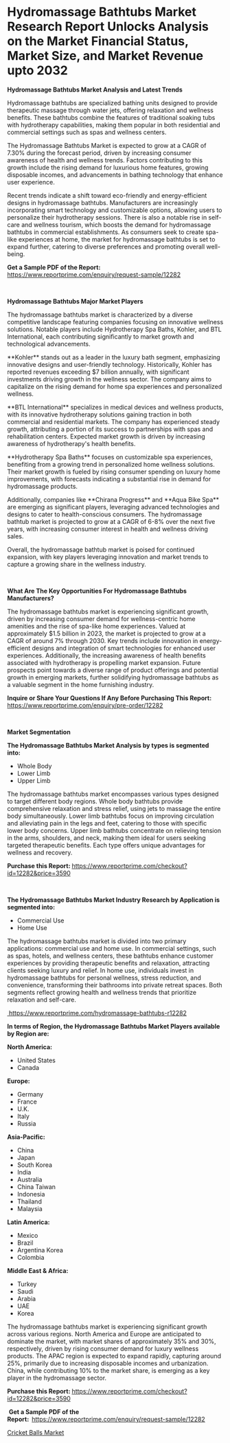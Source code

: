 <p><h1>Hydromassage Bathtubs Market Research Report Unlocks Analysis on the Market Financial Status, Market Size, and Market Revenue upto 2032</h1></p><p><strong>Hydromassage Bathtubs Market Analysis and Latest Trends</strong></p>
<p><p>Hydromassage bathtubs are specialized bathing units designed to provide therapeutic massage through water jets, offering relaxation and wellness benefits. These bathtubs combine the features of traditional soaking tubs with hydrotherapy capabilities, making them popular in both residential and commercial settings such as spas and wellness centers.</p><p>The Hydromassage Bathtubs Market is expected to grow at a CAGR of 7.30% during the forecast period, driven by increasing consumer awareness of health and wellness trends. Factors contributing to this growth include the rising demand for luxurious home features, growing disposable incomes, and advancements in bathing technology that enhance user experience. </p><p>Recent trends indicate a shift toward eco-friendly and energy-efficient designs in hydromassage bathtubs. Manufacturers are increasingly incorporating smart technology and customizable options, allowing users to personalize their hydrotherapy sessions. There is also a notable rise in self-care and wellness tourism, which boosts the demand for hydromassage bathtubs in commercial establishments. As consumers seek to create spa-like experiences at home, the market for hydromassage bathtubs is set to expand further, catering to diverse preferences and promoting overall well-being.</p></p>
<p><strong>Get a Sample PDF of the Report:&nbsp;</strong> <a href="https://www.reportprime.com/enquiry/request-sample/12282?utm_campaign=3296&utm_medium=2&utm_source=Github&utm_content=ia&utm_term=18032025&utm_id=hydromassage-bathtubs">https://www.reportprime.com/enquiry/request-sample/12282</a></p>
<p>&nbsp;</p>
<p><strong>Hydromassage Bathtubs Major Market Players</strong></p>
<p><p>The hydromassage bathtubs market is characterized by a diverse competitive landscape featuring companies focusing on innovative wellness solutions. Notable players include Hydrotherapy Spa Baths, Kohler, and BTL International, each contributing significantly to market growth and technological advancements.</p><p>**Kohler** stands out as a leader in the luxury bath segment, emphasizing innovative designs and user-friendly technology. Historically, Kohler has reported revenues exceeding $7 billion annually, with significant investments driving growth in the wellness sector. The company aims to capitalize on the rising demand for home spa experiences and personalized wellness.</p><p>**BTL International** specializes in medical devices and wellness products, with its innovative hydrotherapy solutions gaining traction in both commercial and residential markets. The company has experienced steady growth, attributing a portion of its success to partnerships with spas and rehabilitation centers. Expected market growth is driven by increasing awareness of hydrotherapy's health benefits.</p><p>**Hydrotherapy Spa Baths** focuses on customizable spa experiences, benefiting from a growing trend in personalized home wellness solutions. Their market growth is fueled by rising consumer spending on luxury home improvements, with forecasts indicating a substantial rise in demand for hydromassage products.</p><p>Additionally, companies like **Chirana Progress** and **Aqua Bike Spa** are emerging as significant players, leveraging advanced technologies and designs to cater to health-conscious consumers. The hydromassage bathtub market is projected to grow at a CAGR of 6-8% over the next five years, with increasing consumer interest in health and wellness driving sales.</p><p>Overall, the hydromassage bathtub market is poised for continued expansion, with key players leveraging innovation and market trends to capture a growing share in the wellness industry.</p></p>
<p>&nbsp;</p>
<p><strong>What Are The Key Opportunities For Hydromassage Bathtubs Manufacturers?</strong></p>
<p><p>The hydromassage bathtubs market is experiencing significant growth, driven by increasing consumer demand for wellness-centric home amenities and the rise of spa-like home experiences. Valued at approximately $1.5 billion in 2023, the market is projected to grow at a CAGR of around 7% through 2030. Key trends include innovation in energy-efficient designs and integration of smart technologies for enhanced user experiences. Additionally, the increasing awareness of health benefits associated with hydrotherapy is propelling market expansion. Future prospects point towards a diverse range of product offerings and potential growth in emerging markets, further solidifying hydromassage bathtubs as a valuable segment in the home furnishing industry.</p></p>
<p><strong>Inquire or Share Your Questions If Any Before Purchasing This Report:</strong> <a href="https://www.reportprime.com/enquiry/pre-order/12282?utm_campaign=3296&utm_medium=2&utm_source=Github&utm_content=ia&utm_term=18032025&utm_id=hydromassage-bathtubs">https://www.reportprime.com/enquiry/pre-order/12282</a></p>
<p>&nbsp;</p>
<p><strong>Market Segmentation</strong></p>
<p><strong>The Hydromassage Bathtubs Market Analysis by types is segmented into:</strong></p>
<p><ul><li>Whole Body</li><li>Lower Limb</li><li>Upper Limb</li></ul></p>
<p><p>The hydromassage bathtubs market encompasses various types designed to target different body regions. Whole body bathtubs provide comprehensive relaxation and stress relief, using jets to massage the entire body simultaneously. Lower limb bathtubs focus on improving circulation and alleviating pain in the legs and feet, catering to those with specific lower body concerns. Upper limb bathtubs concentrate on relieving tension in the arms, shoulders, and neck, making them ideal for users seeking targeted therapeutic benefits. Each type offers unique advantages for wellness and recovery.</p></p>
<p><strong>Purchase this Report:&nbsp;</strong><a href="https://www.reportprime.com/checkout?id=12282&price=3590&utm_campaign=3296&utm_medium=2&utm_source=Github&utm_content=ia&utm_term=18032025&utm_id=hydromassage-bathtubs">https://www.reportprime.com/checkout?id=12282&price=3590</a></p>
<p>&nbsp;</p>
<p><strong>The Hydromassage Bathtubs Market Industry Research by Application is segmented into:</strong></p>
<p><ul><li>Commercial Use</li><li>Home Use</li></ul></p>
<p><p>The hydromassage bathtubs market is divided into two primary applications: commercial use and home use. In commercial settings, such as spas, hotels, and wellness centers, these bathtubs enhance customer experiences by providing therapeutic benefits and relaxation, attracting clients seeking luxury and relief. In home use, individuals invest in hydromassage bathtubs for personal wellness, stress reduction, and convenience, transforming their bathrooms into private retreat spaces. Both segments reflect growing health and wellness trends that prioritize relaxation and self-care.</p></p>
<p><a href="https://www.reportprime.com/hydromassage-bathtubs-r12282?utm_campaign=3296&utm_medium=2&utm_source=Github&utm_content=ia&utm_term=18032025&utm_id=hydromassage-bathtubs">&nbsp;https://www.reportprime.com/hydromassage-bathtubs-r12282</a></p>
<p><strong>In terms of Region, the Hydromassage Bathtubs Market Players available by Region are:</strong></p>
<p>
    <p> <strong> North America: </strong>
        <ul>
            <li>United States</li>
            <li>Canada</li>
        </ul>
        </p> 
    <p> <strong> Europe: </strong>
        <ul>
            <li>Germany</li>
            <li>France</li>
            <li>U.K.</li>
            <li>Italy</li>
            <li>Russia</li>
        </ul>
        </p> 
    <p> <strong> Asia-Pacific: </strong>
        <ul>
            <li>China</li>
            <li>Japan</li>
            <li>South Korea</li>
            <li>India</li>
            <li>Australia</li>
            <li>China Taiwan</li>
            <li>Indonesia</li>
            <li>Thailand</li>
            <li>Malaysia</li>
        </ul>
        </p> 
    <p> <strong> Latin America: </strong>
        <ul>
            <li>Mexico</li>
            <li>Brazil</li>
            <li>Argentina Korea</li>
            <li>Colombia</li>
        </ul>
        </p> 
    <p> <strong> Middle East & Africa: </strong>
        <ul>
            <li>Turkey</li>
            <li>Saudi</li>
            <li>Arabia</li>
            <li>UAE</li>
            <li>Korea</li>
        </ul>
    </p>
    </p>
<p><p>The hydromassage bathtubs market is experiencing significant growth across various regions. North America and Europe are anticipated to dominate the market, with market shares of approximately 35% and 30%, respectively, driven by rising consumer demand for luxury wellness products. The APAC region is expected to expand rapidly, capturing around 25%, primarily due to increasing disposable incomes and urbanization. China, while contributing 10% to the market share, is emerging as a key player in the hydromassage sector.</p></p>
<p><strong>Purchase this Report: </strong><a href="https://www.reportprime.com/checkout?id=12282&price=3590&utm_campaign=3296&utm_medium=2&utm_source=Github&utm_content=ia&utm_term=18032025&utm_id=hydromassage-bathtubs">https://www.reportprime.com/checkout?id=12282&price=3590</a></p>
<p>&nbsp;<strong>Get a Sample PDF of the Report:&nbsp;&nbsp;</strong><a href="https://www.reportprime.com/enquiry/request-sample/12282?utm_campaign=3296&utm_medium=2&utm_source=Github&utm_content=ia&utm_term=18032025&utm_id=hydromassage-bathtubs">https://www.reportprime.com/enquiry/request-sample/12282</a></p>
<p><strong></strong></p>
<p><p><a href="https://github.com/alejnaouare/Market-Research-Report-List-1/blob/main/cricket-balls-market.md?utm_campaign=3296&utm_medium=2&utm_source=Github&utm_content=ia&utm_term=18032025&utm_id=hydromassage-bathtubs">Cricket Balls Market</a></p></p>